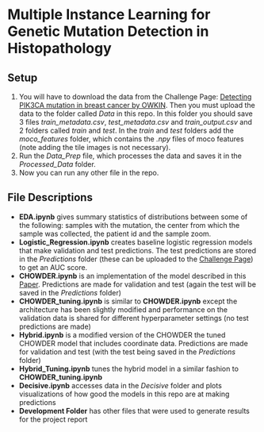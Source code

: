 # Multiple Instance Learning for Genetic Mutation Detection in Histopathology

## Setup
1. You will have to download the data from the Challenge Page: [Detecting PIK3CA mutation in breast cancer
by OWKIN](https://challengedata.ens.fr/participants/challenges/98/). Then you must upload the data to the folder called *Data* in this repo. In this folder you should save 3 files *train_metadata.csv*, *test_metadata.csv* and *train_output.csv* and 2 folders called *train* and *test*. In the *train* and *test* folders add the *moco_features* folder, which contains the *.npy* files of moco features (note adding the tile images is not necessary).
2. Run the *Data_Prep* file, which processes the data and saves it in the *Processed_Data* folder.
3. Now you can run any other file in the repo.

## File Descriptions
- **EDA.ipynb** gives summary statistics of distributions between some of the following: samples with the mutation, the center from which the sample was collected, the patient id and the sample zoom.
- **Logistic_Regression.ipynb** creates baseline logistic regression models that make validation and test predictions. The test predictions are stored in the *Predictions* folder (these can be uploaded to the [Challenge Page](https://challengedata.ens.fr/participants/challenges/98/)) to get an AUC score.
- **CHOWDER.ipynb** is an implementation of the model described in this [Paper](https://arxiv.org/pdf/1802.02212.pdf). Predictions are made for validation and test (again the test will be saved in the *Predictions* folder)
- **CHOWDER_tuning.ipynb** is similar to **CHOWDER.ipynb** except the architecture has been slightly modified and performance on the validation data is shared for different hyperparameter settings (no test predictions are made)
- **Hybrid.ipynb** is a modified version of the CHOWDER the tuned CHOWDER model that includes coordinate data. Predictions are made for validation and test (with the test being saved in the *Predictions* folder)
- **Hybrid_Tuning.ipynb** tunes the hybrid model in a similar fashion to **CHOWDER_tuning.ipynb**
- **Decisive.ipynb** accesses data in the *Decisive* folder and plots visualizations of how good the models in this repo are at making predictions
- **Development Folder** has other files that were used to generate results for the project report
  
   
